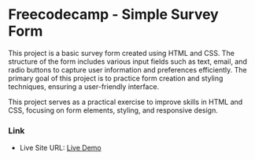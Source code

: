 # Freecodecamp - Simple Survey Form

This project is a basic survey form created using HTML and CSS. The structure of the form includes various input fields such as text, email, and radio buttons to capture user information and preferences efficiently. The primary goal of this project is to practice form creation and styling techniques, ensuring a user-friendly interface.

This project serves as a practical exercise to improve skills in HTML and CSS, focusing on form elements, styling, and responsive design.

### Link

- Live Site URL: [Live Demo](https://26tracynjoroge.github.io/forms-fcc/)

